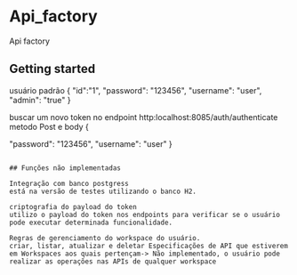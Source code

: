 # Api_factory

Api factory

## Getting started

usuário padrão
{
  "id":"1",
  "password": "123456",
  "username": "user",
  "admin": "true"
}


buscar um novo token no endpoint http:localhost:8085/auth/authenticate metodo Post e body
{
 
  "password": "123456",
  "username": "user"
}
```

## Funções não implementadas

Integração com banco postgress
está na versão de testes utilizando o banco H2.

criptografia do payload do token
utilizo o payload do token nos endpoints para verificar se o usuário pode executar determinada funcionalidade.

Regras de gerenciamento do workspace do usuário.
criar, listar, atualizar e deletar Especificações de API que estiverem em Workspaces aos quais pertençam-> Não implementado, o usuário pode realizar as operações nas APIs de qualquer workspace

